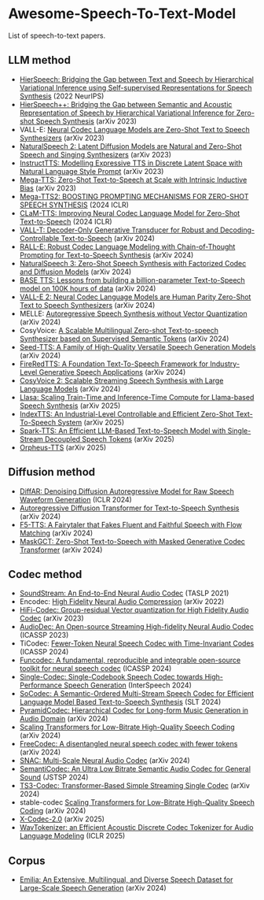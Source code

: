 # Awesome-Speech-To-Text-Model
List of speech-to-text papers.
## LLM method
- [HierSpeech: Bridging the Gap between Text and Speech by Hierarchical Variational Inference using Self-supervised Representations for Speech Synthesis](https://proceedings.neurips.cc/paper_files/paper/2022/file/69c754f571806bf15add18556ff39b4f-Paper-Conference.pdf) (2022 NeurIPS)
- [HierSpeech++: Bridging the Gap between Semantic and Acoustic Representation of Speech by Hierarchical Variational Inference for Zero-shot Speech Synthesis](https://arxiv.org/pdf/2311.12454.pdf) (arXiv 2023)
- VALL-E: [Neural Codec Language Models are Zero-Shot Text to Speech Synthesizers](https://arxiv.org/pdf/2301.02111.pdf) (arXiv 2023)
- [NaturalSpeech 2: Latent Diffusion Models are Natural and Zero-Shot Speech and Singing Synthesizers](https://arxiv.org/pdf/2304.09116.pdf) (arXiv 2023)
- [InstructTTS: Modelling Expressive TTS in Discrete Latent Space with Natural Language Style Prompt](https://arxiv.org/pdf/2301.13662.pdf) (arXiv 2023)
- [Mega-TTS: Zero-Shot Text-to-Speech at Scale with Intrinsic Inductive Bias](https://arxiv.org/pdf/2306.03509.pdf) (arXiv 2023)
- [Mega-TTS2: BOOSTING PROMPTING MECHANISMS FOR ZERO-SHOT SPEECH SYNTHESIS](https://arxiv.org/pdf/2307.07218.pdf) (2024 ICLR)
- [CLaM-TTS: Improving Neural Codec Language Model for Zero-Shot Text-to-Speech](https://arxiv.org/pdf/2404.02781.pdf) (2024 ICLR)
- [VALL-T: Decoder-Only Generative Transducer for Robust and Decoding-Controllable Text-to-Speech](https://arxiv.org/pdf/2401.14321.pdf) (arXiv 2024)
- [RALL-E: Robust Codec Language Modeling with Chain-of-Thought Prompting for Text-to-Speech Synthesis](https://arxiv.org/pdf/2404.03204.pdf) (arXiv 2024)
- [NaturalSpeech 3: Zero-Shot Speech Synthesis with Factorized Codec and Diffusion Models](https://arxiv.org/pdf/2403.03100.pdf) (arXiv 2024)
- [BASE TTS: Lessons from building a billion-parameter Text-to-Speech model on 100K hours of data](https://arxiv.org/pdf/2402.08093.pdf) (arXiv 2024)
- [VALL-E 2: Neural Codec Language Models are Human Parity Zero-Shot Text to Speech Synthesizers](https://arxiv.org/pdf/2406.05370) (arXiv 2024)
- MELLE: [Autoregressive Speech Synthesis without Vector Quantization](https://arxiv.org/pdf/2407.08551) (arXiv 2024)
- CosyVoice: [A Scalable Multilingual Zero-shot Text-to-speech Synthesizer based on Supervised Semantic Tokens](https://arxiv.org/pdf/2407.05407) (arXiv 2024)
- [Seed-TTS: A Family of High-Quality Versatile Speech Generation Models](https://arxiv.org/pdf/2406.02430) (arXiv 2024)
- [FireRedTTS: A Foundation Text-To-Speech Framework for Industry-Level Generative Speech Applications](https://arxiv.org/pdf/2409.03283) (arXiv 2024)
- [CosyVoice 2: Scalable Streaming Speech Synthesis with Large Language Models](https://arxiv.org/pdf/2412.10117) (arXiv 2024)
- [Llasa: Scaling Train-Time and Inference-Time Compute for Llama-based Speech Synthesis](https://arxiv.org/pdf/2502.04128) (arXiv 2025)
- [IndexTTS: An Industrial-Level Controllable and Efficient Zero-Shot Text-To-Speech System](https://arxiv.org/pdf/2502.05512) (arXiv 2025)
- [Spark-TTS: An Efficient LLM-Based Text-to-Speech Model with Single-Stream Decoupled Speech Tokens](https://arxiv.org/pdf/2503.01710) (arXiv 2025)
- [Orpheus-TTS](https://canopylabs.ai/model-releases) (arXiv 2025)
## Diffusion method
- [DiffAR: Denoising Diffusion Autoregressive Model for Raw Speech Waveform Generation](https://arxiv.org/pdf/2310.01381) (ICLR 2024)
- [Autoregressive Diffusion Transformer for Text-to-Speech Synthesis](https://arxiv.org/pdf/2406.05551) (arXiv 2024)
- [F5-TTS: A Fairytaler that Fakes Fluent and Faithful Speech with Flow Matching](https://arxiv.org/pdf/2410.06885) (arXiv 2024)
- [MaskGCT: Zero-Shot Text-to-Speech with Masked Generative Codec Transformer](https://arxiv.org/pdf/2409.00750) (arXiv 2024)
## Codec method
- [SoundStream: An End-to-End Neural Audio Codec](https://arxiv.org/pdf/2107.03312) (TASLP 2021)
- Encodec: [High Fidelity Neural Audio Compression](https://arxiv.org/pdf/2210.13438) (arXiv 2022)
- [HiFi-Codec: Group-residual Vector quantization for High Fidelity Audio Codec](https://arxiv.org/pdf/2305.02765) (arXiv 2023)
- [AudioDec: An Open-source Streaming High-fidelity Neural Audio Codec](https://arxiv.org/pdf/2305.02765) (ICASSP 2023)
- TiCodec: [Fewer-Token Neural Speech Codec with Time-Invariant Codes](https://arxiv.org/pdf/2310.00014) (ICASSP 2024)
- [Funcodec: A fundamental, reproducible and integrable open-source toolkit for neural speech codec](https://arxiv.org/pdf/2309.07405) (ICASSP 2024)
- [Single-Codec: Single-Codebook Speech Codec towards High-Performance Speech Generation](https://arxiv.org/pdf/2406.07422) (InterSpeech 2024)
- [SoCodec: A Semantic-Ordered Multi-Stream Speech Codec for Efficient Language Model Based Text-to-Speech Synthesis](https://arxiv.org/pdf/2409.00933) (SLT 2024)
- [PyramidCodec: Hierarchical Codec for Long-form Music Generation in Audio Domain](https://aclanthology.org/2024.findings-emnlp.246.pdf) (arXiv 2024)
- [Scaling Transformers for Low-Bitrate High-Quality Speech Coding](https://arxiv.org/pdf/2411.19842) (arXiv 2024)
- [FreeCodec: A disentangled neural speech codec with fewer tokens](https://arxiv.org/pdf/2412.01053) (arXiv 2024)
- [SNAC: Multi-Scale Neural Audio Codec](https://arxiv.org/pdf/2410.14411) (arXiv 2024)
- [SemantiCodec: An Ultra Low Bitrate Semantic Audio Codec for General Sound](https://arxiv.org/pdf/2405.00233) (JSTSP 2024)
- [TS3-Codec: Transformer-Based Simple Streaming Single Codec](https://arxiv.org/pdf/2411.18803) (arXiv 2024)
- stable-codec [Scaling Transformers for Low-Bitrate High-Quality Speech Coding](https://arxiv.org/pdf/2411.19842) (arXiv 2024)
- [X-Codec-2.0](https://arxiv.org/pdf/2502.04128) (arXiv 2025)
- [WavTokenizer: an Efficient Acoustic Discrete Codec Tokenizer for Audio Language Modeling](https://arxiv.org/pdf/2408.16532) (ICLR 2025)
## Corpus
- [Emilia: An Extensive, Multilingual, and Diverse Speech Dataset for Large-Scale Speech Generation](https://arxiv.org/pdf/2407.05361) (arXiv 2024)
